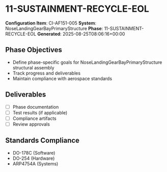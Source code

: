 # 11-SUSTAINMENT-RECYCLE-EOL

**Configuration Item**: CI-AF151-005
**System**: NoseLandingGearBayPrimaryStructure
**Phase**: 11-SUSTAINMENT-RECYCLE-EOL
**Generated**: 2025-08-25T08:06:16+00:00

## Phase Objectives
- Define phase-specific goals for NoseLandingGearBayPrimaryStructure structural assembly
- Track progress and deliverables
- Maintain compliance with aerospace standards

## Deliverables
- [ ] Phase documentation
- [ ] Test results (if applicable)
- [ ] Compliance artifacts
- [ ] Review approvals

## Standards Compliance
- DO-178C (Software)
- DO-254 (Hardware)
- ARP4754A (Systems)


